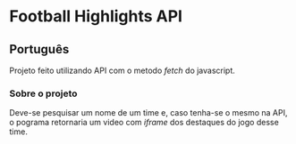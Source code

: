 # Football Highlights API


<h2>Português</h2>

Projeto feito utilizando API com o metodo _fetch_ do javascript.

<h3>Sobre o projeto</h3>

Deve-se pesquisar um nome de um time e, caso tenha-se o mesmo na API, o pograma retornaria um video com  _iframe_ dos destaques do jogo desse time.
